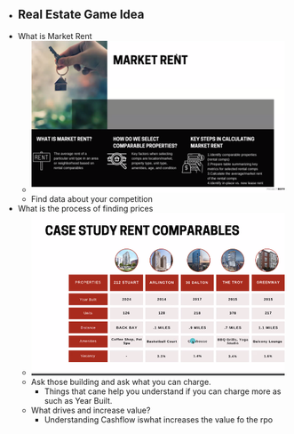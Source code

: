 - Real Estate Game Idea
	-
- What is Market Rent
	- ![image.png](../assets/image_1716645281185_0.png)
	- Find data about your competition
- What is the process of finding prices
	- ![image.png](../assets/image_1716645310518_0.png)
	- Ask those building and ask what you can charge.
		- Things that cane help you understand if you can charge more as such as Year Built.
	- What drives and increase value?
		- Understanding Cashflow iswhat increases the value fo the rpo